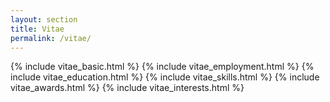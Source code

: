 ```yaml
---
layout: section
title: Vitae
permalink: /vitae/
---
```

{% include vitae_basic.html %}
{% include vitae_employment.html %}
{% include vitae_education.html %}
{% include vitae_skills.html %}
{% include vitae_awards.html %}
{% include vitae_interests.html %}



